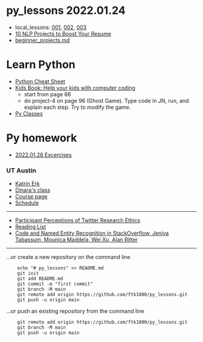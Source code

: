 # py_lessons 2022.01.24
* local_lessons: [001](farid_lesson_001.ipynb), [002](farid_lesson_002.ipynb), [003](farid_lesson_003.ipynb)
* [10 NLP Projects to Boost Your Resume](https://neptune.ai/blog/10-nlp-projects)
* [beginner_projects.md](beginner_projects.md)

# Learn Python
* [Python Cheat Sheet](https://perso.limsi.fr/pointal/_media/python:cours:mementopython3-english.pdf)
* [Kids Book: Help your kids with computer coding](http://library.lol/main/72D218A7A73C4D4ABC7BE582EBD85385)
  * start from page 86
  * do project-4 on page 96 (Ghost Game). Type code in JN, run, and explain each step. Try to modify the game.  
* [Py Classes](python_classes.md)

# Py homework
* [2022.01.28 Excercises](py_excercises.md) 

### UT Austin
* [Katrin Erk](https://www.katrinerk.com/home)
* [Dinara's class](https://www.katrinerk.com/courses/analyzing-linguistic-data-and-programming-for-linguists#h.10dt4bwiiefs)
* [Course page](https://www.katrinerk.com/courses/analyzing-linguistic-data-and-programming-for-linguists)
* [Schedule](https://www.katrinerk.com/courses/analyzing-linguistic-data-and-programming-for-linguists#h.i0l78w4pcjz0)

---
* [Participant Perceptions of Twitter Research Ethics](https://mail.google.com/mail/u/0/#inbox/WhctKKXPdgxQJPWpWvJbFlPDLZCpNCTjFZCSLcxqdxqkLRPfbNvWrzmjzZnZPBPZcgtnTbB?projector=1&messagePartId=0.1)
* [Reading List](https://www.cs.utexas.edu/~ml/nll/)
* [Code and Named Entity Recognition in StackOverflow, Jeniya Tabassum, Mounica Maddela, Wei Xu, Alan Ritter](https://arxiv.org/abs/2005.01634)


---


…or create a new repository on the command line

        echo "# py_lessons" >> README.md
        git init
        git add README.md
        git commit -m "first commit"
        git branch -M main
        git remote add origin https://github.com/ftk1000/py_lessons.git
        git push -u origin main
        
…or push an existing repository from the command line

        git remote add origin https://github.com/ftk1000/py_lessons.git
        git branch -M main
        git push -u origin main
